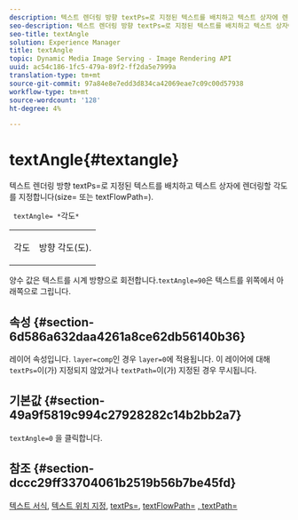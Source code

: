 ```yaml
---
description: 텍스트 렌더링 방향 textPs=로 지정된 텍스트를 배치하고 텍스트 상자에 렌더링할 각도를 지정합니다(size= 또는 textFlowPath=).
seo-description: 텍스트 렌더링 방향 textPs=로 지정된 텍스트를 배치하고 텍스트 상자에 렌더링할 각도를 지정합니다(size= 또는 textFlowPath=).
seo-title: textAngle
solution: Experience Manager
title: textAngle
topic: Dynamic Media Image Serving - Image Rendering API
uuid: ac54c186-1fc5-479a-89f2-ff2da5e7999a
translation-type: tm+mt
source-git-commit: 97a84e8e7edd3d834ca42069eae7c09c00d57938
workflow-type: tm+mt
source-wordcount: '128'
ht-degree: 4%

---
```



# textAngle{#textangle}

텍스트 렌더링 방향 textPs=로 지정된 텍스트를 배치하고 텍스트 상자에 렌더링할 각도를 지정합니다(size= 또는 textFlowPath=).

` textAngle= *`각도`*`

<table id="simpletable_40832AC4B43A458CA69B225768124F58"> 
 <tr class="strow"> 
  <td class="stentry"> <p> <span class="varname"> 각도 </span> </p> </td> 
  <td class="stentry"> <p>방향 각도(도). </p> </td> 
 </tr> 
</table>

양수 값은 텍스트를 시계 방향으로 회전합니다.`textAngle=90`은 텍스트를 위쪽에서 아래쪽으로 그립니다.

## 속성 {#section-6d586a632daa4261a8ce62db56140b36}

레이어 속성입니다. `layer=comp`인 경우 `layer=0`에 적용됩니다. 이 레이어에 대해 `textPs=`이(가) 지정되지 않았거나 `textPath=`이(가) 지정된 경우 무시됩니다.

## 기본값 {#section-49a9f5819c994c27928282c14b2bb2a7}

`textAngle=0` 을 클릭합니다.

## 참조 {#section-dccc29ff33704061b2519b56b7be45fd}

[텍스트 서식](../../../../../is-api/http-ref/image-serving-api-ref/c-http-protocol-reference/c-text-formatting/c-text-formatting.md#concept-0d3136db7f6f49668274541cd4b6364c),  [텍스트 위치 지정](../../../../../is-api/http-ref/image-serving-api-ref/c-http-protocol-reference/c-text-formatting/r-text-positioning.md#reference-f647443d92914f4b89a7cc5a83267d87),  [textPs=](../../../../../is-api/http-ref/image-serving-api-ref/c-http-protocol-reference/c-command-reference/r-textps.md#reference-4209a2a6169f44278da2647cfb0cd767),  [textFlowPath=](../../../../../is-api/http-ref/image-serving-api-ref/c-http-protocol-reference/c-command-reference/r-textflowpath.md#reference-0b8d9493d71342f0b6a64a6d221584ef)  [, textPath=](../../../../../is-api/http-ref/image-serving-api-ref/c-http-protocol-reference/c-command-reference/r-textpath.md#reference-b09cc0902dff4725bdb54d5da4076ccd)
